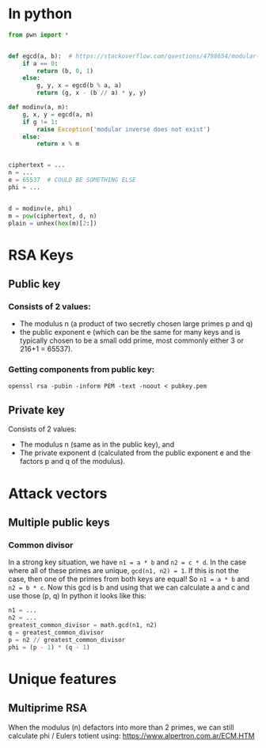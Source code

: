 # In python
```python
from pwn import *


def egcd(a, b):  # https://stackoverflow.com/questions/4798654/modular-multiplicative-inverse-function-in-python
    if a == 0:
        return (b, 0, 1)
    else:
        g, y, x = egcd(b % a, a)
        return (g, x - (b // a) * y, y)

def modinv(a, m):
    g, x, y = egcd(a, m)
    if g != 1:
        raise Exception('modular inverse does not exist')
    else:
        return x % m


ciphertext = ...
n = ...
e = 65537  # COULD BE SOMETHING ELSE
phi = ...


d = modinv(e, phi)
m = pow(ciphertext, d, n)
plain = unhex(hex(m)[2:])
```

# RSA Keys
## Public key
### Consists of 2 values:
  - The modulus n (a product of two secretly chosen large primes p and q)
  - the public exponent e (which can be the same for many keys and is typically chosen to be a small odd prime, most commonly either 3 or 216+1 = 65537).
### Getting components from public key:
`openssl rsa -pubin -inform PEM -text -noout < pubkey.pem`
## Private key
Consists of 2 values:
  - The modulus n (same as in the public key), and
  - The private exponent d (calculated from the public exponent e and the factors p and q of the modulus).

# Attack vectors
## Multiple public keys
### Common divisor
In a strong key situation, we have `n1 = a * b` and `n2 = c * d`.
In the case where all of these primes are unique, `gcd(n1, n2) = 1`.
If this is not the case, then one of the primes from both keys are equal! So `n1 = a * b` and `n2 = b * c`.
Now this gcd is b and using that we can calculate a and c and use those (p, q)
In python it looks like this:
```python
n1 = ...
n2 = ...
greatest_common_divisor = math.gcd(n1, n2)
q = greatest_common_divisor
p = n2 // greatest_common_divisor
phi = (p - 1) * (q - 1)
```

# Unique features
## Multiprime RSA
When the modulus (n) defactors into more than 2 primes, we can still calculate phi / Eulers totient using: https://www.alpertron.com.ar/ECM.HTM

